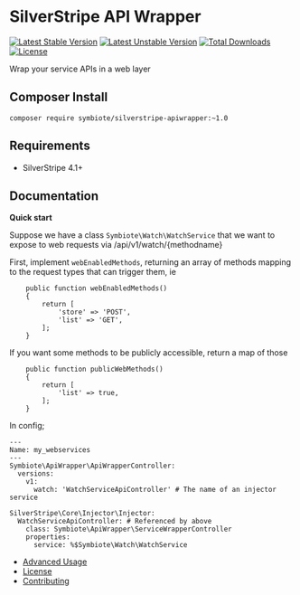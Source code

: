 # SilverStripe API Wrapper

[![Latest Stable Version](https://poser.pugx.org/symbiote/silverstripe-apiwrapper/version.svg)](https://github.com/symbiote/silverstripe-apiwrapper/releases)
[![Latest Unstable Version](https://poser.pugx.org/symbiote/silverstripe-apiwrapper/v/unstable.svg)](https://packagist.org/packages/symbiote/silverstripe-apiwrapper)
[![Total Downloads](https://poser.pugx.org/symbiote/silverstripe-apiwrapper/downloads.svg)](https://packagist.org/packages/symbiote/silverstripe-apiwrapper)
[![License](https://poser.pugx.org/symbiote/silverstripe-apiwrapper/license.svg)](https://github.com/symbiote/silverstripe-apiwrapper/blob/master/LICENSE.md)


Wrap your service APIs in a web layer

## Composer Install

```
composer require symbiote/silverstripe-apiwrapper:~1.0
```

## Requirements

* SilverStripe 4.1+

## Documentation

**Quick start**

Suppose we have a class `Symbiote\Watch\WatchService` that we want to expose
to web requests via /api/v1/watch/{methodname}

First, implement `webEnabledMethods`, returning an array of methods mapping to
the request types that can trigger them, ie

```
    public function webEnabledMethods()
    {
        return [
            'store' => 'POST',
            'list' => 'GET',
        ];
    }

```

If you want some methods to be publicly accessible, return a map of those

```
    public function publicWebMethods()
    {
        return [
            'list' => true,
        ];
    }

```


In config;

```
---
Name: my_webservices
---
Symbiote\ApiWrapper\ApiWrapperController:
  versions:
    v1:
      watch: 'WatchServiceApiController' # The name of an injector service

SilverStripe\Core\Injector\Injector:
  WatchServiceApiController: # Referenced by above
    class: Symbiote\ApiWrapper\ServiceWrapperController
    properties:
      service: %$Symbiote\Watch\WatchService
```

* [Advanced Usage](docs/en/advanced-usage.md)
* [License](LICENSE.md)
* [Contributing](CONTRIBUTING.md)

